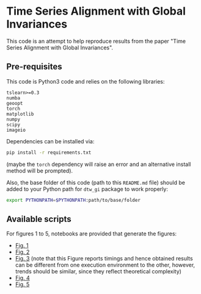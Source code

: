 # Time Series Alignment with Global Invariances

This code is an attempt to help reproduce results from the paper "Time Series 
Alignment with Global Invariances".

## Pre-requisites

This code is Python3 code and relies on the following libraries:

```
tslearn>=0.3
numba
geoopt
torch
matplotlib
numpy
scipy
imageio
```

Dependencies can be installed via:

```bash
pip install -r requirements.txt
```

(maybe the `torch` dependency will raise an error and an alternative install 
method will be prompted).

Also, the base folder of this code (path to this `README.md` file) should be
added to your Python path for `dtw_gi` package to work properly:

```bash
export PYTHONPATH=$PYTHONPATH:path/to/base/folder
```

## Available scripts

For figures 1 to 5, notebooks are provided that generate the figures:

* [Fig. 1](`fig1.ipynb`)
* [Fig. 2](`fig2.ipynb`)
* [Fig. 3](`fig3.ipynb`) (note that this Figure reports timings and hence 
obtained results can be different from one execution environment to the other,
however, trends should be similar, since they reflect theoretical complexity)
* [Fig. 4](`fig4.ipynb`)
* [Fig. 5](`fig5.ipynb`)
